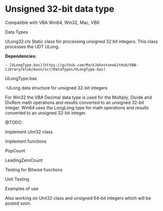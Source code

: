 # Unsigned 32-bit data type 

Compatible with VBA Win64, Win32, Mac, VB6

Data Types

ULong32.cls Static class for processing unsigned 32 bit integers. This class processes the UDT ULong.  

  **Dependencies:**
  
    - [ULongType.bas](https://github.com/MarkJohnstoneGitHub/VBA-Library/blob/main/scr/DataTypes/ULongType.bas)     

ULongType.bas

-ULong data structure for unsigned 32-bit integers	

For Win32 the VBA Decimal data type is used for the Multiply, Divide and DivRem math operations and results converted to an unsigned 32-bit integer.  Win64 uses the LongLong type for math operations and results converted to an unsigned 32-bit integer.

@TODO

Implement UInt32 class

Implement functions

PopCount

LeadingZeroCount

Testing for Bitwise functions

Unit Testing

Examples of use


Also working on UInt32 class and unsigned 64-bit integers which will be posted soon.
